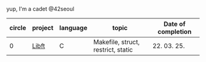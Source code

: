 yup, I'm a cadet @42seoul

| circle | project                                                                    | language | topic                              | Date of completion |
| ------ | -------------------------------------------------------------------------- | -------- | ---------------------------------- | ------------------ |
| 0      | <a href="https://github.com/mtae616/42_cursus/tree/master/libft">Libft</a> | C        | Makefile, struct, restrict, static | 22. 03. 25.        |
